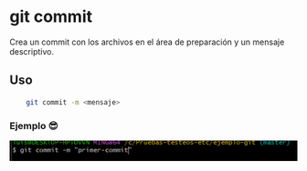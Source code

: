 # git commit
Crea un commit con los archivos en el área de preparación y un mensaje descriptivo.

## Uso
```bash
    git commit -m <mensaje>
```
### Ejemplo 😎
![Ejemplo de uso de git commit](./recursos/git-commit.png "Ejemplo de git commit")